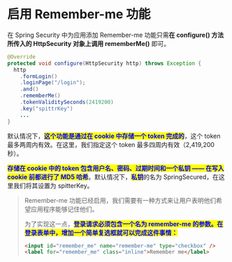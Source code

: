 # 启用 Remember-me 功能

在 Spring Security 中为应用添加 Remember-me 功能只需**在 configure() 方法所传入的 HttpSecurity 对象上调用 rememberMe()** 即可。

```java
@Override
protected void configure(HttpSecurity http) throws Exception {
  http
    .formLogin()
    .loginPage("/login");
    .and()
    .rememberMe()
    .tokenValiditySeconds(2419200)
    .key("spittrKey")
    ...
}
```

默认情况下，<mark style="color:blue;">**这个功能是通过在 cookie 中存储一个 token 完成的**</mark>，这个 token 最多两周内有效。在这里，我们指定这个 token 最多四周内有效（2,419,200秒）。

<mark style="color:blue;">**存储在 cookie 中的 token 包含用户名、密码、过期时间和一个私钥 —— 在写入 cookie 前都进行了 MD5 哈希**</mark>。默认情况下，<mark style="color:blue;">**私钥**</mark>的名为 SpringSecured，在这里我们将其设置为 spitterKey。

> Remember-me 功能已经启用，我们需要有一种方式来让用户表明他们希望应用程序能够记住他们。
>
> 为了实现这一点，<mark style="color:blue;">**登录请求必须包含一个名为 remember-me 的参数。在登录表单中，增加一个简单复选框就可以完成这件事情：**</mark>
>
> ```html
> <input id="remember_me" name="remember-me" type="checkbox" />
> <label for="remember_me" class="inline">Remember me</label>
> ```
